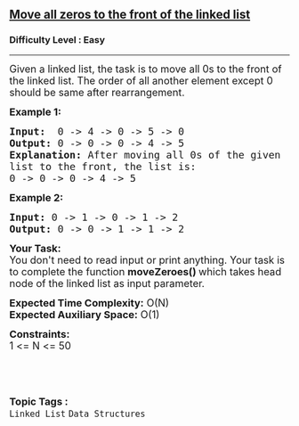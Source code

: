 <h2><a href="https://www.geeksforgeeks.org/problems/move-all-zeros-to-the-front-of-the-linked-list/1?page=5&category=Linked%20List&sortBy=submissions">Move all zeros to the front of the linked list</a></h2><h3>Difficulty Level : Easy</h3><hr><div class="problems_problem_content__Xm_eO"><p><span style="font-size:18px">Given a linked list, the task is to move all 0s to the front of the linked list. The order of all another element except 0 should be same after rearrangement. </span></p>

<p><span style="font-size:18px"><strong>Example 1:</strong></span></p>

<pre><span style="font-size:18px"><strong>Input: </strong> 0 -&gt; 4 -&gt; 0 -&gt; 5 -&gt; 0<strong>
Output: </strong>0 -&gt; 0 -&gt; 0 -&gt; 4 -&gt; 5
<strong>Explanation: </strong>After moving all 0s of the given
list to the front, the list is:
0 -&gt; 0 -&gt; 0 -&gt; 4 -&gt; 5</span></pre>

<p><span style="font-size:18px"><strong>Example 2:</strong></span></p>

<pre><span style="font-size:18px"><strong>Input: </strong>0 -&gt; 1 -&gt; 0 -&gt; 1 -&gt; 2<strong>
Output: </strong>0 -&gt; 0 -&gt; 1 -&gt; 1 -&gt; 2</span></pre>

<p><span style="font-size:18px"><strong>Your Task:</strong><br>
You don't need to read input or print anything. Your task is to complete the function&nbsp;<strong>moveZeroes()&nbsp;</strong>which takes head node of the linked list as input parameter.</span></p>

<p><span style="font-size:18px"><strong>Expected Time Complexity:</strong>&nbsp;O(N)<br>
<strong>Expected Auxiliary Space:</strong>&nbsp;O(1)</span></p>

<p><span style="font-size:18px"><strong>Constraints:</strong><br>
1 &lt;= N&nbsp;&lt;= 50</span><br>
<br>
&nbsp;</p>
</div><br><p><span style=font-size:18px><strong>Topic Tags : </strong><br><code>Linked List</code>&nbsp;<code>Data Structures</code>&nbsp;
